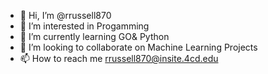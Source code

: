 - 👋 Hi, I’m @rrussell870
- 👀 I’m interested in Progamming
- 🌱 I’m currently learning GO& Python
- 💞️ I’m looking to collaborate on Machine Learning Projects
- 📫 How to reach me rrussell870@insite.4cd.edu

<!---
rrussell870/rrussell870 is a ✨ special ✨ repository because its `README.md` (this file) appears on your GitHub profile.
You can click the Preview link to take a look at your changes.
--->
